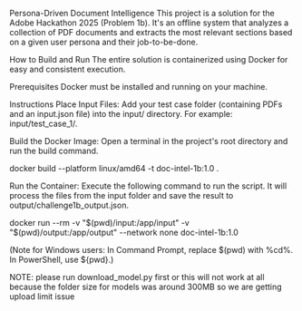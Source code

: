 Persona-Driven Document Intelligence
This project is a solution for the Adobe Hackathon 2025 (Problem 1b). It's an offline system that analyzes a collection of PDF documents and extracts the most relevant sections based on a given user persona and their job-to-be-done.

How to Build and Run
The entire solution is containerized using Docker for easy and consistent execution.

Prerequisites
Docker must be installed and running on your machine.

Instructions
Place Input Files: Add your test case folder (containing PDFs and an input.json file) into the input/ directory. For example: input/test_case_1/.

Build the Docker Image: Open a terminal in the project's root directory and run the build command.

docker build --platform linux/amd64 -t doc-intel-1b:1.0 .

Run the Container: Execute the following command to run the script. It will process the files from the input folder and save the result to output/challenge1b_output.json.

docker run --rm -v "$(pwd)/input:/app/input" -v "$(pwd)/output:/app/output" --network none doc-intel-1b:1.0

(Note for Windows users: In Command Prompt, replace $(pwd) with %cd%. In PowerShell, use ${pwd}.)

NOTE: please run download_model.py first or this will not work at all because the folder size for models was around 300MB so we are getting upload limit issue
